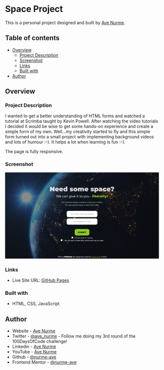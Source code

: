 # Space Project

This is a personal project designed and built by [Ave Nurme](https://www.avenurme.dev).

## Table of contents

- [Overview](#overview)
  - [Project Description](#project-description)
  - [Screenshot](#screenshot)
  - [Links](#links)
  - [Built with](#built-with)
- [Author](#author)

## Overview

### Project Description

I wanted to get a better understanding of HTML forms and watched a tutorial at Scrimba taught by Kevin Powell. After watching the video tutorials I decided it would be wise to get some hands-on experience and create a simple form of my own. Well...my creativity started to fly and this simple form turned out into a small project with implementing background videos and lots of humour :-). It helps a lot when learning is fun :-).

The page is fully responsive.

### Screenshot

![Screenshot of my solution](/assets/space_1.png)

### Links

- Live Site URL: [GitHub Pages](https://nurme-ave.github.io/space-project/)

### Built with

- HTML, CSS, JavaScript

## Author

- Website - [Ave Nurme](https://www.avenurme.dev)
- Twitter - [@ave\_nurme](https://twitter.com/ave_nurme) - Follow me doing my 3rd round of the 100DaysOfCode challenge!
- Linkedin - [Ave Nurme](https://www.linkedin.com/in/ave-nurme)
- YouTube - [Ave Nurme](https://www.youtube.com/channel/UC_kKIEE66Wa5bAxjqoI1A8w/videos)
- Github - [@nurme-ave](https://github.com/nurme-ave)
- Frontend Mentor - [@nurme-ave](https://www.frontendmentor.io/profile/nurme-ave)
